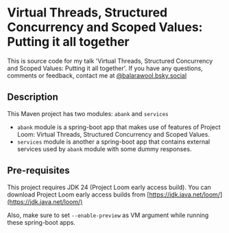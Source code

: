 # Virtual Threads, Structured Concurrency and Scoped Values: Putting it all together

This is source code for my talk 'Virtual Threads, Structured Concurrency and Scoped Values: Putting it all together'.
If you have any questions, comments or feedback, contact me at [@balarawool.bsky.social](https://bsky.app/profile/balarawool.bsky.social)

## Description

This Maven project has two modules: `abank` and `services`
- `abank` module is a spring-boot app that makes use of features of Project Loom: Virtual Threads, Structured Concurrency and Scoped Values.
- `services` module is another a spring-boot app that contains external services used by `abank` module with some dummy responses.

## Pre-requisites

This project requires JDK 24 (Project Loom early access build).
You can download Project Loom early access builds from [https://jdk.java.net/loom/](https://jdk.java.net/loom/)

Also, make sure to set `--enable-preview` as VM argument while running these spring-boot apps.
